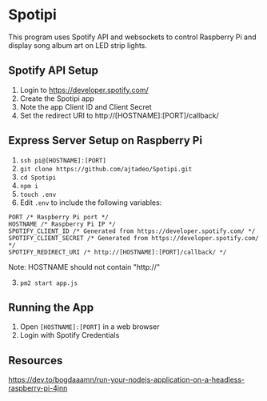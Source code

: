 # Spotipi
This program uses Spotify API and websockets to control Raspberry Pi and display song album art on LED strip lights.
## Spotify API Setup
1. Login to https://developer.spotify.com/
2. Create the Spotipi app
3. Note the app Client ID and Client Secret
4. Set the redirect URI to http://[HOSTNAME]:[PORT]/callback/

## Express Server Setup on Raspberry Pi
1. `ssh pi@[HOSTNAME]:[PORT]`
2. `git clone https://github.com/ajtadeo/Spotipi.git`
2. `cd Spotipi`
3. `npm i`
4. `touch .env`
5. Edit `.env` to include the following variables:
```
PORT /* Raspberry Pi port */
HOSTNAME /* Raspberry Pi IP */
SPOTIFY_CLIENT_ID /* Generated from https://developer.spotify.com/ */
SPOTIFY_CLIENT_SECRET /* Generated from https://developer.spotify.com/ */
SPOTIFY_REDIRECT_URI /* http://[HOSTNAME]:[PORT]/callback/ */
```

Note: HOSTNAME should not contain "http://"

3. `pm2 start app.js`

## Running the App
1. Open `[HOSTNAME]:[PORT]` in a web browser
2. Login with Spotify Credentials

## Resources
https://dev.to/bogdaaamn/run-your-nodejs-application-on-a-headless-raspberry-pi-4jnn
